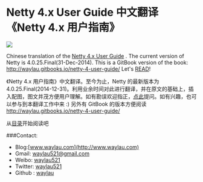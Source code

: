 # Netty 4.x User Guide 中文翻译《Netty 4.x 用户指南》

![](http://99btgc01.info/uploads/2015/02/neety_logo.jpg)

Chinese translation of the [Netty 4.x User Guide](http://netty.io/wiki/user-guide-for-4.x.html) . The current version of Netty is 4.0.25.Final(31-Dec-2014). This is a GitBook version of the book: <http://waylau.gitbooks.io/netty-4-user-guide/>
Let's [READ](SUMMARY.md)!

《Netty 4.x 用户指南》中文翻译。至今为止，Netty 的最新版本为 4.0.25.Final(2014-12-31)。利用业余时间对此进行翻译，并在原文的基础上，插入配图，图文并茂方便用户理解。如有勘误欢迎指正，[点此](https://github.com/waylau/netty-4-user-guide/issues)提问。如有兴趣，也可以参与到本翻译工作中来 :)
另外有 GitBook 的版本方便阅读<http://waylau.gitbooks.io/netty-4-user-guide/>

从[目录](SUMMARY.md)开始阅读吧

###Contact:

* Blog:[www.waylau.com](http://www.waylau.com)
* Gmail: [waylau521@gmail.com](mailto:waylau521@gmail.com)
* Weibo: [waylau521](http://weibo.com/waylau521)
* Twitter: [waylau521](https://twitter.com/waylau521)
* Github : [waylau](https://github.com/waylau)


